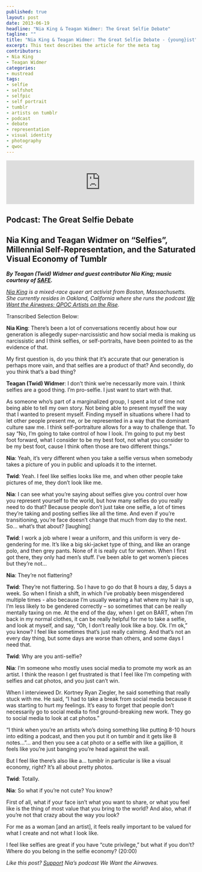```yaml
---
published: true
layout: post
date: 2013-06-19
headline: "Nia King & Teagan Widmer: The Great Selfie Debate"
tagline: ""
title: "Nia King & Teagan Widmer: The Great Selfie Debate - {young}ist"
excerpt: This text describes the article for the meta tag
contributors: 
- Nia King
- Teagan Widmer
categories:
- mustread
tags:
- selfie
- selfshot
- selfpic
- self portrait
- tumblr
- artists on tumblr
- podcast
- debate
- representation
- visual identity
- photography
- qwoc
---
```

<iframe src="https://w.soundcloud.com/player/?url=http%3A%2F%2Fapi.soundcloud.com%2Ftracks%2F97576880&amp;liking=false&amp;sharing=false&origin=tumblr" frameborder="0" allowtransparency="true" class="soundcloud_audio_player" width="500" height="116"></iframe><br/><h2 class="post-title">Podcast: The Great Selfie Debate</h2>
<h2>Nia King and Teagan Widmer on &#8220;Selfies&#8221;, Millennial Self-Representation, and the Saturated Visual Economy of Tumblr</h2>
<p><strong><em>By Teagan (Twid) Widmer and guest contributor Nia King; music courtesy of <a href="http://safe.bandcamp.com/" target="_blank">SAFE</a>.</em></strong></p>
<p><em><a href="http://artactivistnia.com/" target="_blank">Nia King</a> is a mixed-race queer art activist from Boston, Massachusetts. She currently resides in Oakland, California where she runs the podcast <a href="http://niapod.tumblr.com/" target="_blank">We Want the Airwaves: QPOC Artists on the Rise</a>.<br/></em></p>
<p>Transcribed Selection Below: <!-- more --></p>
<p><strong>Nia King</strong>: There’s been a lot of conversations recently about how our generation is allegedly super-narcissistic and how social media is making us narcissistic and I think selfies, or self-portraits, have been pointed to as the evidence of that.</p>
<p>My first question is, do you think that it’s accurate that our generation is perhaps more vain, and that selfies are a product of that? And secondly, do you think that’s a bad thing?</p>
<p><strong>Teagan (Twid) Widmer</strong>: I don’t think we’re necessarily more vain. I think selfies are a good thing. I’m pro-selfie. I just want to start with that.</p>
<p>As someone who’s part of a marginalized group, I spent a lot of time not being able to tell my own story. Not being able to present myself the way that I wanted to present myself. Finding myself in situations where I had to let other people present me, or be represented in a way that the dominant culture saw me. I think self-portraiture allows for a way to challenge that. To say “No, I’m going to take control of how I look. I’m going to put my best foot forward, what I consider to be my best foot, not what you consider to be my best foot, cause I think often those are two different things.”</p>
<p><strong>Nia</strong>: Yeah, it’s very different when you take a selfie versus when somebody takes a picture of you in public and uploads it to the internet.</p>
<p><strong>Twid</strong>: Yeah. I feel like selfies looks like me, and when other people take pictures of me, they don’t look like me.</p>
<p><strong>Nia</strong>: I can see what you’re saying about selfies give you control over how you represent yourself to the world, but how many selfies do you really need to do that? Because people don’t just take one selfie, a lot of times they’re taking and posting selfies like all the time. And even if you’re transitioning, you’re face doesn’t change that much from day to the next. So… what’s that about? [laughing]</p>
<p><strong>Twid</strong>: I work a job where I wear a uniform, and this uniform is very de-gendering for me. It’s like a big ski-jacket type of thing, and like an orange polo, and then grey pants. None of it is really cut for women. When I first got there, they only had men’s stuff. I’ve been able to get women’s pieces but they’re not…</p>
<p><strong>Nia</strong>: They’re not flattering?</p>
<p><strong>Twid</strong>: They’re not flattering. So I have to go do that 8 hours a day, 5 days a week. So when I finish a shift, in which I’ve probably been misgendered multiple times - also because I’m usually wearing a hat where my hair is up, I’m less likely to be gendered correctly – so sometimes that can be really mentally taxing on me. At the end of the day, when I get on BART, when I’m back in my normal clothes, it can be really helpful for me to take a selfie, and look at myself, and say, “Oh, I don’t really look like a boy. Ok. I’m ok,” you know? I feel like sometimes that’s just really calming. And that’s not an every day thing, but some days are worse than others, and some days I need that.</p>
<p><strong>Twid</strong>: Why are you anti-selfie?</p>
<p><strong>Nia</strong>: I’m someone who mostly uses social media to promote my work as an artist. I think the reason I get frustrated is that I feel like I’m competing with selfies and cat photos, and you just can’t win.</p>
<p>When I interviewed Dr. Kortney Ryan Ziegler, he said something that really stuck with me. He said, “I had to take a break from social media because it was starting to hurt my feelings. It’s easy to forget that people don’t necessarily go to social media to find ground-breaking new work. They go to social media to look at cat photos.”</p>
<p><span>&#8220;I think when you’re an artist</span>s<span> who’s doing something like putting 8-10 hours into editing a podcast, and then you put it on tumblr and it gets like 8 notes…&#8221;</span>… and then you see a cat photo or a selfie with like a gajillion, it feels like you’re just banging you’re head against the wall.</p>
<p>But I feel like there’s also like a… tumblr in particular is like a visual economy, right? It’s all about pretty photos.</p>
<p><strong>Twid</strong>: Totally.</p>
<p><strong>Nia</strong>: So what if you’re not cute? You know?</p>
<p>First of all, what if your face isn’t what you want to share, or what you feel like is the thing of most value that you bring to the world? And also, what if you’re not that crazy about the way you look?</p>
<p>For me as a woman [and an artist], it feels really important to be valued for what I create and not what I look like.</p>
<p>I feel like selfies are great if you have “cute privilege,” but what if you don’t? Where do you belong in the selfie economy? (20:00)</p>
<p><em>Like this post? <a href="http://www.indiegogo.com/projects/we-want-the-airwaves-qpoc-artists-on-the-rise/x/3057848" target="_blank">Support</a> Nia&#8217;s podcast <span>We Want the Airwaves</span>.</em></p>
